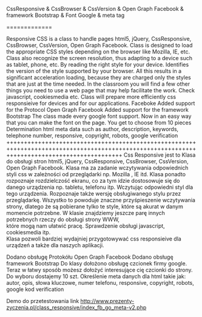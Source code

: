 CssResponsive & CssBrowser & CssVersion & Open Graph Facebook & framework Bootstrap & Font Google & meta tag

=============

Responsive CSS is a class to handle pages html5, jQuery, CssResponsive, CssBrowser, CssVersion, Open Graph Facebook. 
Class is designed to load the appropriate CSS styles depending on the browser like Mozilla, IE, etc.
Class also recognize the screen resolution, thus adapting to a device such as tablet, phone, etc. 
By reading the right style for your device. Identifies the version of the style supported by your browser.
All this results in a significant acceleration loading, 
because they are charged only the styles that are just at the time needed. 
In the classroom you will find a few other things you need to use a web page that may help facilitate the work. 
Check javascript, cookiesmedia etc. Class will prepare more efficiently css responsieive
for devices and for our applications.
Faceboke 
Added support for the Protocol Open Graph Facebook
Added support for the framework Bootstrap
The class made ​​every google font support. 
Now in an easy way that you can make the font on the page. 
You get to choose from 10 pieces
Determination html meta data such as author, description, 
keywords, telephone number, responsive, copyright, robots, google verification
+++++++++++++++++++++++++++++++++++++++++++++++++++++++++++++++++++++++++++++++++++++++++++++++++++++++++++++++++++++++++++++++++++++++++++++
Css Responsive jest to Klasa do obsługi  stron html5, jQuery,  CssResponsive,   CssBrowser, CssVersion, Open Graph Facebook. 
Klasa ma za zadanie  wczytywania  odpowiednich styli css w zależności od przeglądarki
np. Mozilla , IE itd. Klasa ponadto rozpoznaje rozdzielczość ekranu,
co za tym idzie dostosowuje się do danego urządzenia np. tabletu, 
telefonu itp. Wczytując odpowiedni styl dla tego urządzenia. 
Rozpoznaje także wersję obsługiwanego stylu przez przeglądarkę.
Wszystko to powoduje znaczne przyśpieszenie wczytywania strony, 
dlatego że są pobierane tylko te style, które są akurat w danym momencie potrzebne. 
W klasie znajdziemy jeszcze parę innych potrzebnych rzeczy do obsługi strony WWW,  
które mogą  nam ułatwić pracę. Sprawdzenie obsługi javascript, cookiesmedia itp.  
Klasa pozwoli bardziej wydajniej przygotowywać
css responsieive dla urządzeń a także dla naszych aplikacji.

 Dodano obsługę Protokółu Open Graph Facebook
 Dodano obsługę framework Bootstrap
 Do klasy dołożono obsługę czcionek firmy google.
 Teraz w łatwy sposób możesz dołożyć
 interesujące cię czcionki do strony.
 Do wyboru dostajemy 10 szt. 
 Określenie meta danych dla html takie jak:
 autor, opis, słowa kluczowe, numer telefonu, responsive, copyright, robots, google kod verification
 
 Demo do przetestowania link
 http://www.prezenty-zyczenia.pl/class_responsive/index_fb_go_meta-v2.php
